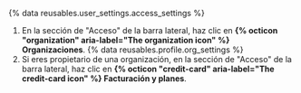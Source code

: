 {% data reusables.user_settings.access_settings %}
1. En la sección de "Acceso" de la barra lateral, haz clic en **{% octicon "organization" aria-label="The organization icon" %} Organizaciones**.
{% data reusables.profile.org_settings %}
1. Si eres propietario de una organización, en la sección de "Acceso" de la barra lateral, haz clic en **{% octicon "credit-card" aria-label="The credit-card icon" %} Facturación y planes**.
